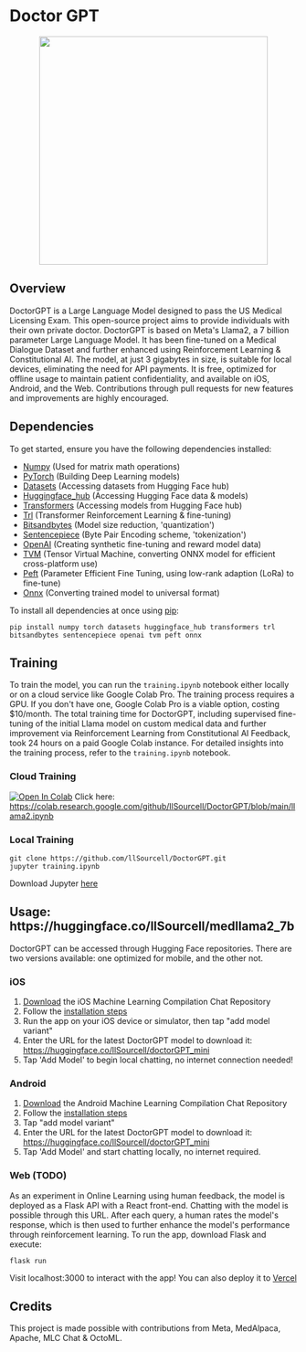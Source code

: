 <h1>Doctor GPT</h1>
<p align="center">
    <img src="https://i.imgur.com/18jVWiV.png" width="400" height="400">
</p>

<h2>Overview</h2>
<p>DoctorGPT is a Large Language Model designed to pass the US Medical Licensing Exam. This open-source project aims to provide individuals with their own private doctor. DoctorGPT is based on Meta's Llama2, a 7 billion parameter Large Language Model. It has been fine-tuned on a Medical Dialogue Dataset and further enhanced using Reinforcement Learning & Constitutional AI. The model, at just 3 gigabytes in size, is suitable for local devices, eliminating the need for API payments. It is free, optimized for offline usage to maintain patient confidentiality, and available on iOS, Android, and the Web. Contributions through pull requests for new features and improvements are highly encouraged.</p>

<h2>Dependencies</h2>
<p>To get started, ensure you have the following dependencies installed:</p>
<ul>
    <li><a href="https://numpy.org/install/">Numpy</a> (Used for matrix math operations)</li>
    <li><a href="https://pytorch.org/">PyTorch</a> (Building Deep Learning models)</li>
    <li><a href="https://huggingface.co/docs/datasets/index">Datasets</a> (Accessing datasets from Hugging Face hub)</li>
    <li><a href="https://huggingface.co/docs/huggingface_hub/v0.5.1/en/package_reference/hf_api">Huggingface_hub</a> (Accessing Hugging Face data & models)</li>
    <li><a href="https://huggingface.co/docs/transformers/index">Transformers</a> (Accessing models from Hugging Face hub)</li>
    <li><a href="https://huggingface.co/docs/trl/index">Trl</a> (Transformer Reinforcement Learning & fine-tuning)</li>
    <li><a href="https://github.com/TimDettmers/bitsandbytes">Bitsandbytes</a> (Model size reduction, 'quantization')</li>
    <li><a href="https://github.com/google/sentencepiece">Sentencepiece</a> (Byte Pair Encoding scheme, 'tokenization')</li>
    <li><a href="https://openai.com">OpenAI</a> (Creating synthetic fine-tuning and reward model data)</li>
    <li><a href="https://tvm.apache.org/">TVM</a> (Tensor Virtual Machine, converting ONNX model for efficient cross-platform use)</li>
    <li><a href="https://huggingface.co/blog/peft">Peft</a> (Parameter Efficient Fine Tuning, using low-rank adaption (LoRa) to fine-tune)</li>
    <li><a href="https://onnx.ai/">Onnx</a> (Converting trained model to universal format)</li>
</ul>
<p>To install all dependencies at once using <a href="https://pip.pypa.io/en/stable/installation/">pip</a>:</p>
<pre><code>pip install numpy torch datasets huggingface_hub transformers trl bitsandbytes sentencepiece openai tvm peft onnx</code></pre>

<h2>Training</h2>
<p>To train the model, you can run the <code>training.ipynb</code> notebook either locally or on a cloud service like Google Colab Pro. The training process requires a GPU. If you don't have one, Google Colab Pro is a viable option, costing $10/month. The total training time for DoctorGPT, including supervised fine-tuning of the initial Llama model on custom medical data and further improvement via Reinforcement Learning from Constitutional AI Feedback, took 24 hours on a paid Google Colab instance. For detailed insights into the training process, refer to the <code>training.ipynb</code> notebook.</p>
<h3>Cloud Training</h3>
<p><a href="https://colab.research.google.com/github/llSourcell/DoctorGPT/blob/main/llama2.ipynb"><img src="https://colab.research.google.com/assets/colab-badge.svg" alt="Open In Colab"></a> Click here: <a href="https://colab.research.google.com/github/llSourcell/DoctorGPT/blob/main/llama2.ipynb">https://colab.research.google.com/github/llSourcell/DoctorGPT/blob/main/llama2.ipynb</a></p>
<h3>Local Training</h3>
<pre><code>git clone https://github.com/llSourcell/DoctorGPT.git
jupyter training.ipynb</code></pre>
<p>Download Jupyter <a href="https://jupyter.org/install">here</a></p>

<h2>Usage: https://huggingface.co/llSourcell/medllama2_7b</h2>
<p>DoctorGPT can be accessed through Hugging Face repositories. There are two versions available: one optimized for mobile, and the other not.</p>
<h3>iOS</h3>
<ol>
    <li> <a href="https://github.com/mlc-ai/mlc-llm/tree/main/ios">Download</a> the iOS Machine Learning Compilation Chat Repository</li>
    <li> Follow the <a href="https://mlc.ai/mlc-llm/docs/deploy/ios.html">installation steps</a></li>
    <li> Run the app on your iOS device or simulator, then tap "add model variant"</li>
    <li> Enter the URL for the latest DoctorGPT model to download it: <a href="https://huggingface.co/llSourcell/doctorGPT_mini">https://huggingface.co/llSourcell/doctorGPT_mini</a></li>
    <li> Tap 'Add Model' to begin local chatting, no internet connection needed!</li>
</ol>
<h3>Android</h3>
<ol>
    <li> <a href="https://github.com/mlc-ai/mlc-llm/tree/main/android">Download</a> the Android Machine Learning Compilation Chat Repository</li>
    <li> Follow the <a href="https://mlc.ai/mlc-llm/docs/deploy/android.html">installation steps</a></li>
    <li> Tap "add model variant"</li>
    <li> Enter the URL for the latest DoctorGPT model to download it: <a href="https://huggingface.co/llSourcell/doctorGPT_mini">https://huggingface.co/llSourcell/doctorGPT_mini</a></li>
    <li> Tap 'Add Model' and start chatting locally, no internet required.</li>
</ol>
<h3>Web (TODO)</h3>
<p>As an experiment in Online Learning using human feedback, the model is deployed as a Flask API with a React front-end. Chatting with the model is possible through this URL. After each query, a human rates the model's response, which is then used to further enhance the model's performance through reinforcement learning. To run the app, download Flask and execute:</p>
<pre><code>flask run</code></pre>
<p>Visit localhost:3000 to interact with the app! You can also deploy it to <a href="https://vercel.com/templates/ai">Vercel</a></p>

<h2>Credits</h2>
<p>This project is made possible with contributions from Meta, MedAlpaca, Apache, MLC Chat & OctoML.</p>
